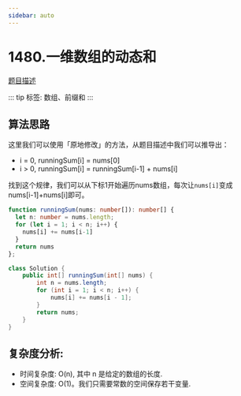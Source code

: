 ```yaml
---
sidebar: auto
---
```


# 1480.一维数组的动态和
[题目描述](https://leetcode.cn/problems/running-sum-of-1d-array/)

::: tip
标签: 数组、前缀和
:::

## 算法思路

这里我们可以使用「原地修改」的方法，从题目描述中我们可以推导出：
- i = 0, runningSum[i] = nums[0]
- i > 0, runningSum[i] = runningSum[i-1] + nums[i]

找到这个规律，我们可以从下标1开始遍历nums数组，每次让`nums[i]`变成 nums[i-1]+nums[i]即可。


```ts
function runningSum(nums: number[]): number[] {
  let n: number = nums.length;
  for (let i = 1; i < n; i++) {
    nums[i] += nums[i-1]
  }
  return nums
};
```

```java
class Solution {
    public int[] runningSum(int[] nums) {
        int n = nums.length;
        for (int i = 1; i < n; i++) {
            nums[i] += nums[i - 1];
        }
        return nums;
    }
}
```

## 复杂度分析:
- 时间复杂度: O(n), 其中 n 是给定的数组的长度.
- 空间复杂度: O(1)。我们只需要常数的空间保存若干变量.

